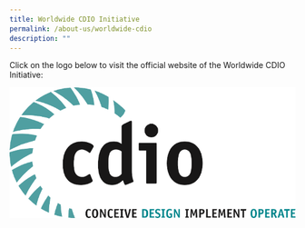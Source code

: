 ```yaml
---
title: Worldwide CDIO Initiative
permalink: /about-us/worldwide-cdio
description: ""
---
```

Click on the logo below to visit the official website of the Worldwide CDIO Initiative:

[![](/images/CDIO_logo.png)](www.cdio.org)